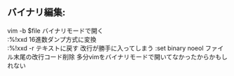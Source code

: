 ## バイナリ編集:
vim -b $file  バイナリモードで開く  
:%!xxd  16進数ダンプ方式に変換  
:%!xxd -r  テキストに戻す 
改行が勝手に入ってしまう
:set binary noeol ファイル末尾の改行コード削除
多分vimをバイナリモードで開いてなかったからかもしれない
